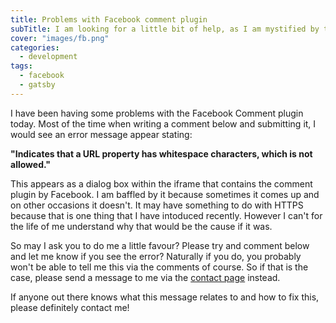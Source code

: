 ```yaml
---
title: Problems with Facebook comment plugin
subTitle: I am looking for a little bit of help, as I am mystified by this message I keep getting?!
cover: "images/fb.png"
categories:
  - development
tags:
  - facebook
  - gatsby
---
```


I have been having some problems with the Facebook Comment plugin today. Most of the time when writing a comment below and submitting it, I would see an error message appear stating:

**"Indicates that a URL property has whitespace characters, which is not allowed."**

This appears as a dialog box within the iframe that contains the comment plugin by Facebook. I am baffled by it because sometimes it comes up and on other occasions it doesn't. It may have something to do with HTTPS because that is one thing that I have intoduced recently. However I can't for the life of me understand why that would be the cause if it was.

So may I ask you to do me a little favour? Please try and comment below and let me know if you see the error? Naturally if you do, you probably won't be able to tell me this via the comments of course. So if that is the case, please send a message to me via the [contact page](/contact) instead.

If anyone out there knows what this message relates to and how to fix this, please definitely contact me!